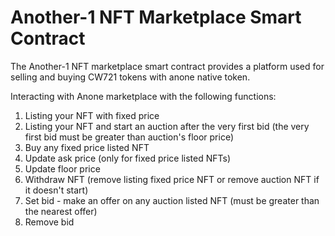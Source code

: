 # Another-1 NFT Marketplace Smart Contract
The Another-1 NFT marketplace smart contract provides a platform used for selling and buying CW721 tokens with anone native token.

Interacting with Anone marketplace with the following functions:

1. Listing your NFT with fixed price
2. Listing your NFT and start an auction after the very first bid (the very first bid must be greater than auction's floor price)
3. Buy any fixed price listed NFT
4. Update ask price (only for fixed price listed NFTs)
5. Update floor price
6. Withdraw NFT (remove listing fixed price NFT or remove auction NFT if it doesn't start)
7. Set bid - make an offer on any auction listed NFT (must be greater than the nearest offer)
8. Remove bid